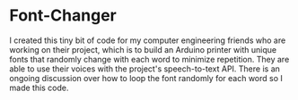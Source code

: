 # Font-Changer
I created this tiny bit of code for my computer engineering friends who are working on their project, which is to build an Arduino printer with unique fonts that randomly change with each word to minimize repetition.
They are able to use their voices with the project's speech-to-text API. There is an ongoing discussion over how to loop the font randomly for each word so I made this code.
